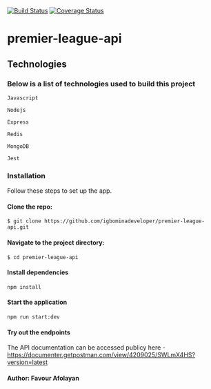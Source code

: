 [![Build Status](https://travis-ci.org/igbominadeveloper/premier-league-api.svg?branch=develop)](https://travis-ci.org/igbominadeveloper/premier-league-api) 
[![Coverage Status](https://coveralls.io/repos/github/igbominadeveloper/premier-league-api/badge.svg?branch=develop)](https://coveralls.io/github/igbominadeveloper/premier-league-api?branch=develop)
# premier-league-api

## Technologies

### Below is a list of technologies used to build this project

`Javascript`

`Nodejs`

`Express`

`Redis`

`MongoDB`

`Jest`

### Installation

Follow these steps to set up the app.

#### Clone the repo:

`$ git clone https://github.com/igbominadeveloper/premier-league-api.git`

#### Navigate to the project directory:

`$ cd premier-league-api`

#### Install dependencies

`npm install`

#### Start the application

`npm run start:dev`

#### Try out the endpoints

The API documentation can be accessed publicy here - https://documenter.getpostman.com/view/4209025/SWLmX4HS?version=latest

#### Author: Favour Afolayan
